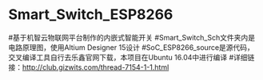 # Smart_Switch_ESP8266
#基于机智云物联网平台制作的内嵌式智能开关
#Smart_Switch_Sch文件夹内是电路原理图，使用Altium Designer 15设计
#SoC_ESP8266_source是源代码，交叉编译工具自行去乐鑫官网下载，本项目在Ubuntu 16.04中进行编译
#详细链接：http://club.gizwits.com/thread-7154-1-1.html

